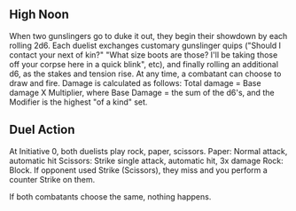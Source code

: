 ## High Noon
When two gunslingers go to duke it out, they begin their showdown by each rolling 2d6. Each duelist exchanges customary gunslinger quips ("Should I contact your next of kin?" "What size boots are those? I'll be taking those off your corpse here in a quick blink", etc), and finally rolling an additional d6, as the stakes and tension rise. At any time, a combatant can choose to draw and fire. Damage is calculated as follows:
Total damage = Base damage X Multiplier, where Base Damage = the sum of the d6's, and the Modifier is the highest "of a kind" set.

## Duel Action
At Initiative 0, both duelists play rock, paper, scissors.
Paper: Normal attack, automatic hit
Scissors: Strike single attack, automatic hit, 3x damage
Rock: Block. If opponent used Strike (Scissors), they miss and you perform a counter Strike on them.

If both combatants choose the same, nothing happens.
